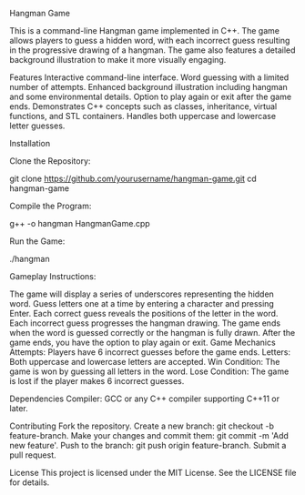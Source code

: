 Hangman Game

This is a command-line Hangman game implemented in C++. The game allows players to guess a hidden word, with each incorrect guess resulting in the progressive drawing of a hangman. The game also features a detailed background illustration to make it more visually engaging.

Features
Interactive command-line interface.
Word guessing with a limited number of attempts.
Enhanced background illustration including hangman and some environmental details.
Option to play again or exit after the game ends.
Demonstrates C++ concepts such as classes, inheritance, virtual functions, and STL containers.
Handles both uppercase and lowercase letter guesses.

Installation

Clone the Repository:

git clone https://github.com/yourusername/hangman-game.git
cd hangman-game

Compile the Program:

g++ -o hangman HangmanGame.cpp

Run the Game:

./hangman

Gameplay Instructions:

The game will display a series of underscores representing the hidden word.
Guess letters one at a time by entering a character and pressing Enter.
Each correct guess reveals the positions of the letter in the word.
Each incorrect guess progresses the hangman drawing.
The game ends when the word is guessed correctly or the hangman is fully drawn.
After the game ends, you have the option to play again or exit.
Game Mechanics
Attempts: Players have 6 incorrect guesses before the game ends.
Letters: Both uppercase and lowercase letters are accepted.
Win Condition: The game is won by guessing all letters in the word.
Lose Condition: The game is lost if the player makes 6 incorrect guesses.

Dependencies
Compiler: GCC or any C++ compiler supporting C++11 or later.

Contributing
Fork the repository.
Create a new branch: git checkout -b feature-branch.
Make your changes and commit them: git commit -m 'Add new feature'.
Push to the branch: git push origin feature-branch.
Submit a pull request.

License
This project is licensed under the MIT License. See the LICENSE file for details.
